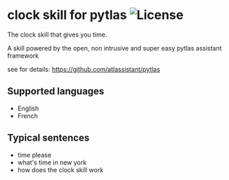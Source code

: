 clock skill for pytlas ![License]( https://img.shields.io/badge/License-GPL%20v3-blue.svg)
===============================

The clock skill that gives you time.

A skill powered by the open, non intrusive and super easy  pytlas assistant framework 

see for details: https://github.com/atlassistant/pytlas

Supported languages
-------------------
- English
- French

Typical sentences
-----------------
- time please
- what's time in new york
- how does the clock skill work
